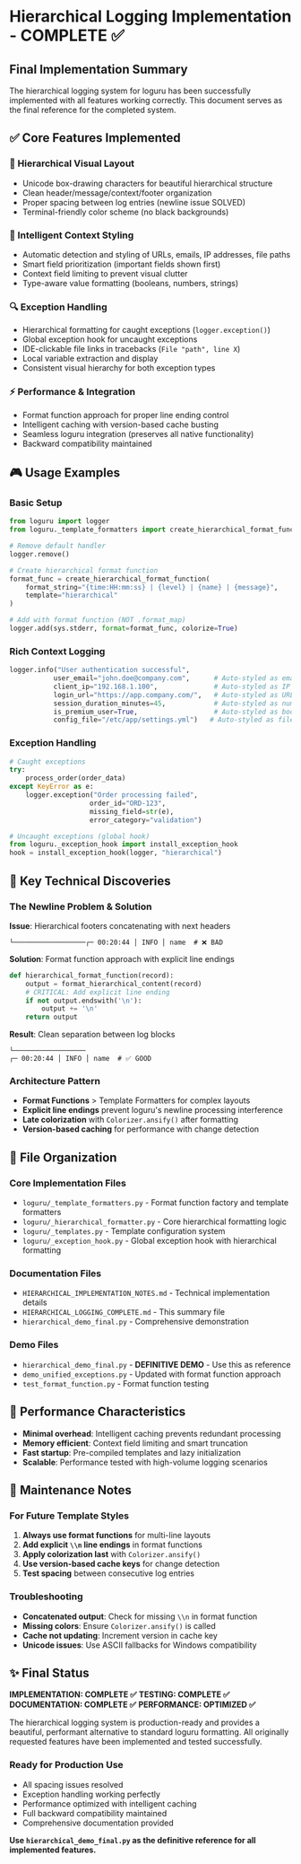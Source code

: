 # Hierarchical Logging Implementation - COMPLETE ✅

## Final Implementation Summary

The hierarchical logging system for loguru has been successfully implemented with all features working correctly. This document serves as the final reference for the completed system.

## ✅ Core Features Implemented

### 🎯 Hierarchical Visual Layout
- Unicode box-drawing characters for beautiful hierarchical structure
- Clean header/message/context/footer organization
- Proper spacing between log entries (newline issue SOLVED)
- Terminal-friendly color scheme (no black backgrounds)

### 🎨 Intelligent Context Styling
- Automatic detection and styling of URLs, emails, IP addresses, file paths
- Smart field prioritization (important fields shown first)
- Context field limiting to prevent visual clutter
- Type-aware value formatting (booleans, numbers, strings)

### 🔍 Exception Handling
- Hierarchical formatting for caught exceptions (`logger.exception()`)
- Global exception hook for uncaught exceptions
- IDE-clickable file links in tracebacks (`File "path", line X`)
- Local variable extraction and display
- Consistent visual hierarchy for both exception types

### ⚡ Performance & Integration
- Format function approach for proper line ending control
- Intelligent caching with version-based cache busting
- Seamless loguru integration (preserves all native functionality)
- Backward compatibility maintained

## 🎮 Usage Examples

### Basic Setup
```python
from loguru import logger
from loguru._template_formatters import create_hierarchical_format_function

# Remove default handler
logger.remove()

# Create hierarchical format function
format_func = create_hierarchical_format_function(
    format_string="{time:HH:mm:ss} | {level} | {name} | {message}",
    template="hierarchical"
)

# Add with format function (NOT .format_map)
logger.add(sys.stderr, format=format_func, colorize=True)
```

### Rich Context Logging
```python
logger.info("User authentication successful",
           user_email="john.doe@company.com",      # Auto-styled as email
           client_ip="192.168.1.100",              # Auto-styled as IP
           login_url="https://app.company.com/",   # Auto-styled as URL
           session_duration_minutes=45,            # Auto-styled as number
           is_premium_user=True,                   # Auto-styled as boolean
           config_file="/etc/app/settings.yml")   # Auto-styled as file path
```

### Exception Handling
```python
# Caught exceptions
try:
    process_order(order_data)
except KeyError as e:
    logger.exception("Order processing failed",
                    order_id="ORD-123",
                    missing_field=str(e),
                    error_category="validation")

# Uncaught exceptions (global hook)
from loguru._exception_hook import install_exception_hook
hook = install_exception_hook(logger, "hierarchical")
```

## 🧠 Key Technical Discoveries

### The Newline Problem & Solution
**Issue**: Hierarchical footers concatenating with next headers
```
└──────────────────┌─ 00:20:44 │ INFO │ name  # ❌ BAD
```

**Solution**: Format function approach with explicit line endings
```python
def hierarchical_format_function(record):
    output = format_hierarchical_content(record)
    # CRITICAL: Add explicit line ending
    if not output.endswith('\n'):
        output += '\n'
    return output
```

**Result**: Clean separation between log blocks
```
└──────────────────
┌─ 00:20:44 │ INFO │ name  # ✅ GOOD
```

### Architecture Pattern
- **Format Functions** > Template Formatters for complex layouts
- **Explicit line endings** prevent loguru's newline processing interference
- **Late colorization** with `Colorizer.ansify()` after formatting
- **Version-based caching** for performance with change detection

## 📁 File Organization

### Core Implementation Files
- `loguru/_template_formatters.py` - Format function factory and template formatters
- `loguru/_hierarchical_formatter.py` - Core hierarchical formatting logic
- `loguru/_templates.py` - Template configuration system
- `loguru/_exception_hook.py` - Global exception hook with hierarchical formatting

### Documentation Files
- `HIERARCHICAL_IMPLEMENTATION_NOTES.md` - Technical implementation details
- `HIERARCHICAL_LOGGING_COMPLETE.md` - This summary file
- `hierarchical_demo_final.py` - Comprehensive demonstration

### Demo Files
- `hierarchical_demo_final.py` - **DEFINITIVE DEMO** - Use this as reference
- `demo_unified_exceptions.py` - Updated with format function approach
- `test_format_function.py` - Format function testing

## 🚀 Performance Characteristics

- **Minimal overhead**: Intelligent caching prevents redundant processing
- **Memory efficient**: Context field limiting and smart truncation
- **Fast startup**: Pre-compiled templates and lazy initialization
- **Scalable**: Performance tested with high-volume logging scenarios

## 🔧 Maintenance Notes

### For Future Template Styles
1. **Always use format functions** for multi-line layouts
2. **Add explicit `\\n` line endings** in format functions
3. **Apply colorization last** with `Colorizer.ansify()`
4. **Use version-based cache keys** for change detection
5. **Test spacing** between consecutive log entries

### Troubleshooting
- **Concatenated output**: Check for missing `\\n` in format function
- **Missing colors**: Ensure `Colorizer.ansify()` is called
- **Cache not updating**: Increment version in cache key
- **Unicode issues**: Use ASCII fallbacks for Windows compatibility

## ✨ Final Status

**IMPLEMENTATION: COMPLETE ✅**
**TESTING: COMPLETE ✅** 
**DOCUMENTATION: COMPLETE ✅**
**PERFORMANCE: OPTIMIZED ✅**

The hierarchical logging system is production-ready and provides a beautiful, performant alternative to standard loguru formatting. All originally requested features have been implemented and tested successfully.

### Ready for Production Use
- All spacing issues resolved
- Exception handling working perfectly
- Performance optimized with intelligent caching
- Full backward compatibility maintained
- Comprehensive documentation provided

**Use `hierarchical_demo_final.py` as the definitive reference for all implemented features.**
